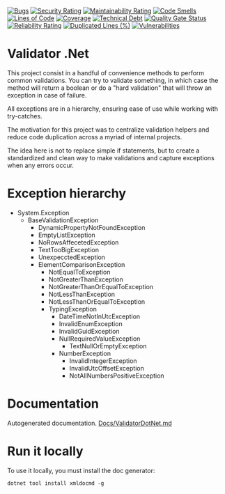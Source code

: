 [![Bugs](https://sonarcloud.io/api/project_badges/measure?project=brenordv_validator-dot-net&metric=bugs)](https://sonarcloud.io/summary/new_code?id=brenordv_validator-dot-net)
[![Security Rating](https://sonarcloud.io/api/project_badges/measure?project=brenordv_validator-dot-net&metric=security_rating)](https://sonarcloud.io/summary/new_code?id=brenordv_validator-dot-net)
[![Maintainability Rating](https://sonarcloud.io/api/project_badges/measure?project=brenordv_validator-dot-net&metric=sqale_rating)](https://sonarcloud.io/summary/new_code?id=brenordv_validator-dot-net)
[![Code Smells](https://sonarcloud.io/api/project_badges/measure?project=brenordv_validator-dot-net&metric=code_smells)](https://sonarcloud.io/summary/new_code?id=brenordv_validator-dot-net)
[![Lines of Code](https://sonarcloud.io/api/project_badges/measure?project=brenordv_validator-dot-net&metric=ncloc)](https://sonarcloud.io/summary/new_code?id=brenordv_validator-dot-net)
[![Coverage](https://sonarcloud.io/api/project_badges/measure?project=brenordv_validator-dot-net&metric=coverage)](https://sonarcloud.io/summary/new_code?id=brenordv_validator-dot-net)
[![Technical Debt](https://sonarcloud.io/api/project_badges/measure?project=brenordv_validator-dot-net&metric=sqale_index)](https://sonarcloud.io/summary/new_code?id=brenordv_validator-dot-net)
[![Quality Gate Status](https://sonarcloud.io/api/project_badges/measure?project=brenordv_validator-dot-net&metric=alert_status)](https://sonarcloud.io/summary/new_code?id=brenordv_validator-dot-net)
[![Reliability Rating](https://sonarcloud.io/api/project_badges/measure?project=brenordv_validator-dot-net&metric=reliability_rating)](https://sonarcloud.io/summary/new_code?id=brenordv_validator-dot-net)
[![Duplicated Lines (%)](https://sonarcloud.io/api/project_badges/measure?project=brenordv_validator-dot-net&metric=duplicated_lines_density)](https://sonarcloud.io/summary/new_code?id=brenordv_validator-dot-net)
[![Vulnerabilities](https://sonarcloud.io/api/project_badges/measure?project=brenordv_validator-dot-net&metric=vulnerabilities)](https://sonarcloud.io/summary/new_code?id=brenordv_validator-dot-net)

# Validator .Net
This project consist in a handful of convenience methods to perform common validations. You can try to validate something, in which case the method will return a boolean or do a "hard validation" that will throw an exception in case of failure.

All exceptions are in a hierarchy, ensuring ease of use while working with try-catches.

The motivation for this project was to centralize validation helpers and reduce code duplication across a myriad of internal projects. 

The idea here is not to replace simple if statements, but to create a standardized and clean way to make validations and capture exceptions when any errors occur.


# Exception hierarchy
- System.Exception
	- BaseValidationException
		- DynamicPropertyNotFoundException
		- EmptyListException
		- NoRowsAffecetedException
		- TextTooBigException
		- UnexpecctedException
		- ElementComparisonException
			- NotEqualToException
			- NotGreaterThanException
			- NotGreaterThanOrEqualToException
			- NotLessThanException
			- NotLessThanOrEqualToException
			- TypingException
				- DateTimeNotInUtcException
				- InvalidEnumException
				- InvalidGuidException
				- NullRequiredValueException
					- TextNullOrEmptyException
				- NumberException
					- InvalidIntegerException
					- InvalidUtcOffsetException
					- NotAllNumbersPositiveException


# Documentation
Autogenerated documentation.
[Docs/ValidatorDotNet.md](./Docs/ValidatorDotNet.md)


# Run it locally
To use it locally, you must install the doc generator:
```shell
dotnet tool install xmldocmd -g
```
